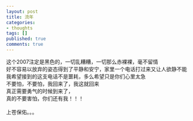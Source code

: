```yaml
---
layout: post
title: 流年
categories:
- thoughts
tags: []
published: true
comments: true
---
```

<p><p>这个2007注定是黑色的，一切乱糟糟，一切那么赤裸裸，毫不留情<br />好不容易以放弃的姿态得到了平静和安宁，家里一个电话打过来又让人欲静不能<br />我希望接到的这支电话不是噩耗，多么希望只是你们心里太急<br />不要怕，不要怕，我回来了，我这就回来<br />真正需要勇气的时候到来了，<br />真的不要害怕，你们还有我！！！<br /><br />上苍保佑。。。</p></p>
